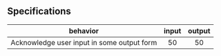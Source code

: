 ## Specifications

| behavior |  input   |  output  |
|----------|:--------:|:--------:|
|Acknowledge user input in some output form|50|50|
